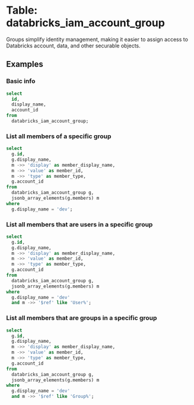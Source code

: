 # Table: databricks_iam_account_group

Groups simplify identity management, making it easier to assign access to Databricks account, data, and other securable objects.

## Examples

### Basic info

```sql
select
  id,
  display_name,
  account_id
from
  databricks_iam_account_group;
```

### List all members of a specific group

```sql
select
  g.id,
  g.display_name,
  m ->> 'display' as member_display_name,
  m ->> 'value' as member_id,
  m ->> 'type' as member_type,
  g.account_id
from
  databricks_iam_account_group g,
  jsonb_array_elements(g.members) m
where
  g.display_name = 'dev';
```

### List all members that are users in a specific group

```sql
select
  g.id,
  g.display_name,
  m ->> 'display' as member_display_name,
  m ->> 'value' as member_id,
  m ->> 'type' as member_type,
  g.account_id
from
  databricks_iam_account_group g,
  jsonb_array_elements(g.members) m
where
  g.display_name = 'dev'
  and m ->> '$ref' like 'User%';
```

### List all members that are groups in a specific group

```sql
select
  g.id,
  g.display_name,
  m ->> 'display' as member_display_name,
  m ->> 'value' as member_id,
  m ->> 'type' as member_type,
  g.account_id
from
  databricks_iam_account_group g,
  jsonb_array_elements(g.members) m
where
  g.display_name = 'dev'
  and m ->> '$ref' like 'Group%';
```